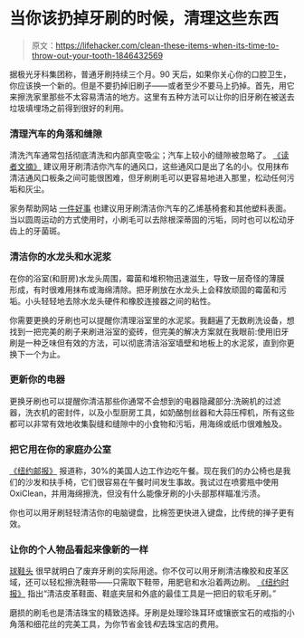 # 当你该扔掉牙刷的时候，清理这些东西

> 原文：<https://lifehacker.com/clean-these-items-when-its-time-to-throw-out-your-tooth-1846432569>

据极光牙科集团称，普通牙刷持续三个月。90 天后，如果你关心你的口腔卫生，你应该换一个新的。但是不要扔掉旧刷子——或者至少不要马上扔掉。首先，用它来擦洗家里那些不太容易清洁的地方。这里有五种方法可以让你的旧牙刷在被送去垃圾填埋场之前得到很好的利用。



### 清理汽车的角落和缝隙

清洗汽车通常包括彻底清洗和内部真空吸尘；汽车上较小的缝隙被忽略了。 [《读者文摘》](https://www.rd.com/list/clean-things-with-toothbrush/) 建议用牙刷清洁你汽车的通风口，这些通风口是出了名的小。仅用抹布清洁通风口板条之间可能很困难，但牙刷刷毛可以更容易地进入那里，松动任何污垢和灰尘。

家务帮助网站 [一件好事](https://www.onegoodthingbyjillee.com/11-things-you-can-clean-with-a-toothbrush/) 也建议用牙刷清洁你汽车的乙烯基椅套和其他塑料表面。当以圆周运动的方式使用时，小刷毛可以去除根深蒂固的污垢，同时也可以松动牙齿上的牙菌斑。

### 清洁你的水龙头和水泥浆

在你的浴室(和厨房)水龙头周围，霉菌和堆积物迅速滋生，导致一层奇怪的薄膜 形成，有时很难用抹布或海绵清除。把牙刷放在水龙头上会释放顽固的霉菌和污垢。小头轻轻地去除水龙头硬件和橡胶连接器之间的粘性。

你需要更换的牙刷也可以提醒你清理浴室里的水泥浆。我翻遍了无数刷洗设备，想找到一把完美的刷子来刷进浴室的瓷砖，但完美的解决方案就在我眼前:使用旧牙刷是一种乏味但有效的方法，可以彻底清洁浴室墙壁和地板上的水泥浆，直到你更换下一个为止。



### 更新你的电器

更换牙刷也可以提醒你清洁那些你通常不会想到的电器隐藏部分:洗碗机的过滤器，洗衣机的密封件，以及小型厨房工具，如奶酪刨丝器和大蒜压榨机，所有这些都可以非常有效地收集裂缝和缝隙中的小食物和污垢，用海绵或纸巾很难触及。

### 把它用在你的家庭办公室

[《纽约邮报》](https://nypost.com/2018/08/30/half-of-us-workers-dont-feel-like-they-can-take-a-real-lunch-break/) 报道称，30%的美国人边工作边吃午餐。现在我们的办公椅也是我们的沙发和扶手椅，它们很容易在午餐时间发生事故。我试过在喷雾瓶中使用 OxiClean，并用海绵擦洗，但没有什么能像牙刷的小头部那样瞄准污渍。

你也可以用牙刷轻轻清洁你的电脑键盘，比棉签更快进入键盘，比传统的掸子更有效。

### 让你的个人物品看起来像新的一样

[球鞋头](https://www.dictionary.com/browse/sneakerhead) 很早就明白了废弃牙刷的实际用途。你不仅可以用牙刷清洁橡胶和皮革区域，还可以轻松擦洗鞋带——只需取下鞋带，用肥皂和水沿着两边刷。 [《纽约时报》](https://www.nytimes.com/2019/11/14/smarter-living/the-basics-of-caring-for-your-sneakers.html) 指出“清洁皮革鞋面、鞋底夹层和外底的最佳工具是一把旧的软毛牙刷。”

磨损的刷毛也是清洁珠宝的精致选择。牙刷是处理珍珠耳环或镶嵌宝石的戒指的小角落和细花丝的完美工具，为你节省金钱*和*去珠宝店的费用。